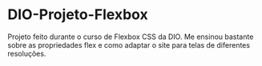 # DIO-Projeto-Flexbox
Projeto feito durante o curso de Flexbox CSS da DIO. Me ensinou bastante sobre as propriedades flex e como adaptar o site para telas de diferentes resoluções.

